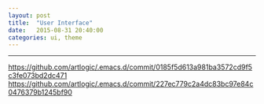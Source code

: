 ```yaml
---
layout: post
title:  "User Interface"
date:   2015-08-31 20:40:00
categories: ui, theme
---
```


***

https://github.com/artlogic/.emacs.d/commit/0185f5d613a981ba3572cd9f5c3fe073bd2dc471
https://github.com/artlogic/.emacs.d/commit/227ec779c2a4dc83bc97e84c0476379b1245bf90

